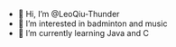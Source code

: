 - 👋 Hi, I’m @LeoQiu-Thunder
- 👀 I’m interested in badminton and music 
- 🌱 I’m currently learning Java and C

<!---
LeoQiu-Thunder/LeoQiu-Thunder is a ✨ special ✨ repository because its `README.md` (this file) appears on your GitHub profile.
You can click the Preview link to take a look at your changes.
--->
